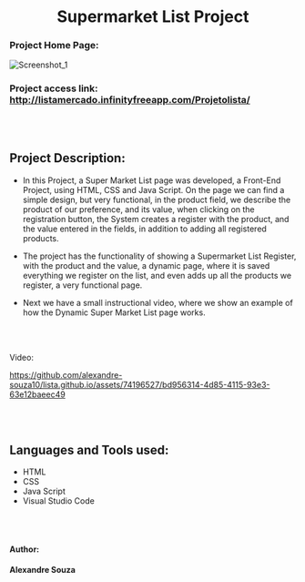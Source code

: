 <h1 align="center"> Supermarket List Project </h1>

### Project Home Page:
![Screenshot_1](https://github.com/alexandre-souza10/lista.github.io/assets/74196527/940905a6-5fac-4661-b03d-5539993d4daf)

### Project access link: http://listamercado.infinityfreeapp.com/Projetolista/

<br></br>

## Project Description:
- In this Project, a Super Market List page was developed, a Front-End Project, using HTML, CSS and Java Script. On the page we can find
a simple design, but very functional, in the product field, we describe the product of our preference, and its value, when clicking on the registration button, the System
creates a register with the product, and the value entered in the fields, in addition to adding all registered products.

- The project has the functionality of showing a Supermarket List Register, with the product and the value, a dynamic page, where it is saved
everything we register on the list, and even adds up all the products we register, a very functional page.

- Next we have a small instructional video, where we show an example of how the Dynamic Super Market List page works.

<br></br>

Video:

https://github.com/alexandre-souza10/lista.github.io/assets/74196527/bd956314-4d85-4115-93e3-63e12baeec49

<br></br>

## Languages ​​and Tools used:
- HTML
- CSS
- Java Script
- Visual Studio Code

<br></br>

#### Author: 
**Alexandre Souza**

